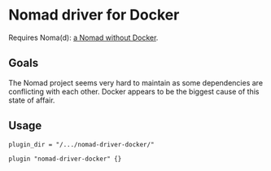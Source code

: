 # Nomad driver for Docker

Requires Noma(d): [a Nomad without Docker](https://github.com/greut/nomad/tree/no-docker).

## Goals

The Nomad project seems very hard to maintain as some dependencies are conflicting with each other. Docker appears to be the biggest cause of this state of affair.

## Usage

```hcl
plugin_dir = "/.../nomad-driver-docker/"

plugin "nomad-driver-docker" {}
```

